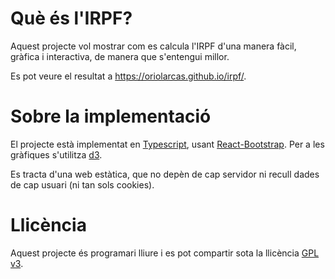 # Què és l'IRPF?

Aquest projecte vol mostrar com es calcula l'IRPF d'una manera fàcil, gràfica i interactiva, de manera que s'entengui millor.

Es pot veure el resultat a https://oriolarcas.github.io/irpf/.

# Sobre la implementació

El projecte està implementat en [Typescript](https://www.typescriptlang.org/), usant [React-Bootstrap](https://react-bootstrap.netlify.app/). Per a les gràfiques s'utilitza [d3](https://d3js.org/).

Es tracta d'una web estàtica, que no depèn de cap servidor ni recull dades de cap usuari (ni tan sols cookies).

# Llicència

Aquest projecte és programari lliure i es pot compartir sota la llicència [GPL v3](LICENSE).
